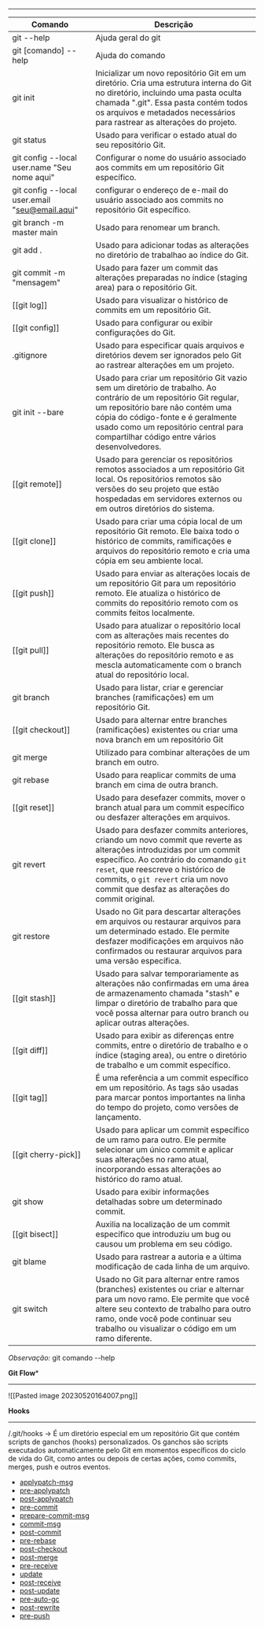***

|Comando|Descrição|
|---|---|
|git --help| Ajuda geral do git
|git [comando] --help| Ajuda do comando
|git init| Inicializar um novo repositório Git em um diretório. Cria uma estrutura interna do Git no diretório, incluindo uma pasta oculta chamada ".git". Essa pasta contém todos os arquivos e metadados necessários para rastrear as alterações do projeto.
|git status|Usado para verificar o estado atual do seu repositório Git. 
|git config --local user.name "Seu nome aqui"|Configurar o nome do usuário associado aos commits em um repositório Git específico.
|git config --local user.email "seu@email.aqui"| configurar o endereço de e-mail do usuário associado aos commits no repositório Git específico.
|git branch -m master main| Usado para renomear um branch.
|git add .| Usado para adicionar todas as alterações no diretório de trabalhao ao índice do Git.
|git commit -m "mensagem"| Usado para fazer um commit das alterações preparadas no índice (staging area) para o repositório Git.
|[[git log]]|Usado para visualizar o histórico de commits em um repositório Git.
|[[git config]]|Usado para configurar ou exibir configurações do Git.
|.gitignore|Usado para especificar quais arquivos e diretórios devem ser ignorados pelo Git ao rastrear alterações em um projeto.
|git init --bare |Usado para criar um repositório Git vazio sem um diretório de trabalho. Ao contrário de um repositório Git regular, um repositório bare não contém uma cópia do código-fonte e é geralmente usado como um repositório central para compartilhar código entre vários desenvolvedores.
|[[git remote]]|Usado para gerenciar os repositórios remotos associados a um repositório Git local. Os repositórios remotos são versões do seu projeto que estão hospedadas em servidores externos ou em outros diretórios do sistema.
|[[git clone]] |Usado para criar uma cópia local de um repositório Git remoto. Ele baixa todo o histórico de commits, ramificações e arquivos do repositório remoto e cria uma cópia em seu ambiente local.
|[[git push]]|Usado para enviar as alterações locais de um repositório Git para um repositório remoto. Ele atualiza o histórico de commits do repositório remoto com os commits feitos localmente.
|[[git pull]]|Usado para atualizar o repositório local com as alterações mais recentes do repositório remoto. Ele busca as alterações do repositório remoto e as mescla automaticamente com o branch atual do repositório local.
|git branch|Usado para listar, criar e gerenciar branches (ramificações) em um repositório Git.
|[[git checkout]]|Usado para alternar entre branches (ramificações) existentes ou criar uma nova branch em um repositório Git
|git merge|Utilizado para combinar alterações de um branch em outro.
|git rebase|Usado para reaplicar commits de uma branch em cima de outra branch.
|[[git reset]]|Usado para desefazer commits, mover o branch atual para um commit específico ou desfazer alterações em arquivos.
|git revert|Usado para desfazer commits anteriores, criando um novo commit que reverte as alterações introduzidas por um commit específico. Ao contrário do comando `git reset`, que reescreve o histórico de commits, o `git revert` cria um novo commit que desfaz as alterações do commit original.
|git restore|Usado no Git para descartar alterações em arquivos ou restaurar arquivos para um determinado estado. Ele permite desfazer modificações em arquivos não confirmados ou restaurar arquivos para uma versão específica.
|[[git stash]]|Usado para salvar temporariamente as alterações não confirmadas em uma área de armazenamento chamada "stash" e limpar o diretório de trabalho para que você possa alternar para outro branch ou aplicar outras alterações.
|[[git diff]]|Usado para exibir as diferenças entre commits, entre o diretório de trabalho e o índice (staging area), ou entre o diretório de trabalho e um commit específico.
|[[git tag]]|É uma referência a um commit específico em um repositório. As tags são usadas para marcar pontos importantes na linha do tempo do projeto, como versões de lançamento.
|[[git cherry-pick]]|Usado para aplicar um commit específico de um ramo para outro. Ele permite selecionar um único commit e aplicar suas alterações no ramo atual, incorporando essas alterações ao histórico do ramo atual.
|git show|Usado para exibir informações detalhadas sobre um determinado commit.
|[[git bisect]]|Auxilia na localização de um commit específico que introduziu um bug ou causou um problema em seu código.
|git blame|Usado para rastrear a autoria e a última modificação de cada linha de um arquivo.
|git switch|Usado no Git para alternar entre ramos (branches) existentes ou criar e alternar para um novo ramo. Ele permite que você altere seu contexto de trabalho para outro ramo, onde você pode continuar seu trabalho ou visualizar o código em um ramo diferente.

*Observação:* git comando --help 

**Git Flow***
***
![[Pasted image 20230520164007.png]]

**Hooks**
***
/.git/hooks -> É um diretório especial em um repositório Git que contém scripts de ganchos (hooks) personalizados. Os ganchos são scripts executados automaticamente pelo Git em momentos específicos do ciclo de vida do Git, como antes ou depois de certas ações, como commits, merges, push e outros eventos.

-   [applypatch-msg](https://github.com/git/git/blob/master/templates/hooks--applypatch-msg.sample)
-   [pre-applypatch](https://github.com/git/git/blob/master/templates/hooks--pre-applypatch.sample)
-   [post-applypatch](https://www.git-scm.com/docs/githooks#_post_applypatch)
-   [pre-commit](https://github.com/git/git/blob/master/templates/hooks--pre-commit.sample)
-   [prepare-commit-msg](https://github.com/git/git/blob/master/templates/hooks--prepare-commit-msg.sample)
-   [commit-msg](https://github.com/git/git/blob/master/templates/hooks--commit-msg.sample)
-   [post-commit](https://www.git-scm.com/docs/githooks#_post_commit)
-   [pre-rebase](https://github.com/git/git/blob/master/templates/hooks--pre-rebase.sample)
-   [post-checkout](https://www.git-scm.com/docs/githooks#_post_checkout)
-   [post-merge](https://www.git-scm.com/docs/githooks#_post_merge)
-   [pre-receive](https://www.git-scm.com/docs/githooks#pre-receive)
-   [update](https://github.com/git/git/blob/master/templates/hooks--update.sample)
-   [post-receive](https://www.git-scm.com/docs/githooks#post-receive)
-   [post-update](https://github.com/git/git/blob/master/templates/hooks--post-update.sample)
-   [pre-auto-gc](https://www.git-scm.com/docs/githooks#_pre_auto_gc)
-   [post-rewrite](https://www.git-scm.com/docs/githooks#_post_rewrite)
-   [pre-push](https://www.git-scm.com/docs/githooks#_pre_push)
